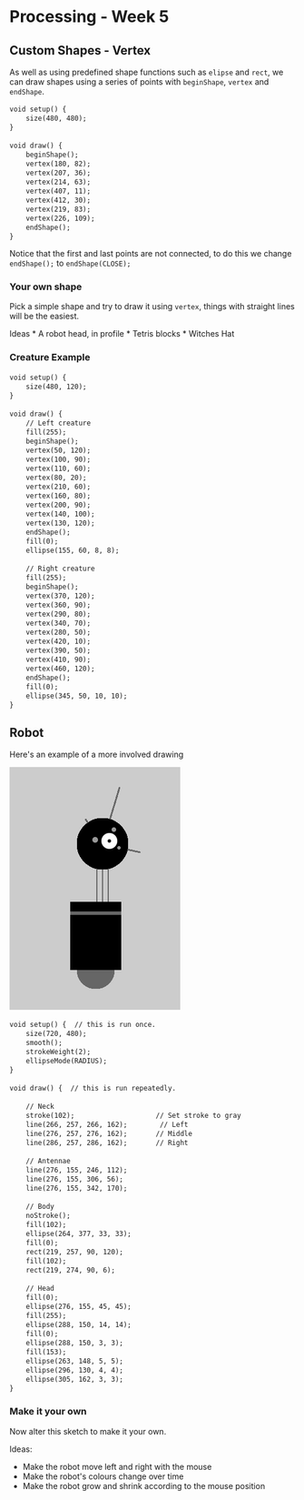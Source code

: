 # Processing - Week 5

## Custom Shapes - Vertex

As well as using predefined shape functions such as `elipse` and `rect`, we can draw shapes using a series of points with `beginShape`, `vertex` and `endShape`.

	void setup() {
		size(480, 480);
	}

	void draw() {
		beginShape();
		vertex(180, 82);
		vertex(207, 36);
		vertex(214, 63);
		vertex(407, 11);
		vertex(412, 30);
		vertex(219, 83);
		vertex(226, 109);
		endShape();
	}

Notice that the first and last points are not connected, to do this we change `endShape();` to `endShape(CLOSE);`

### Your own shape

Pick a simple shape and try to draw it using `vertex`, things with straight lines will be the easiest.

Ideas
	* A robot head, in profile
	* Tetris blocks
	* Witches Hat

### Creature Example

	void setup() {
		size(480, 120);
	}

	void draw() {
		// Left creature
		fill(255);
		beginShape();
		vertex(50, 120);
		vertex(100, 90);
		vertex(110, 60);
		vertex(80, 20);
		vertex(210, 60);
		vertex(160, 80);
		vertex(200, 90);
		vertex(140, 100);
		vertex(130, 120);
		endShape();
		fill(0);
		ellipse(155, 60, 8, 8);

		// Right creature
		fill(255);
		beginShape();
		vertex(370, 120);
		vertex(360, 90);
		vertex(290, 80);
		vertex(340, 70);
		vertex(280, 50);
		vertex(420, 10);
		vertex(390, 50);
		vertex(410, 90);
		vertex(460, 120);
		endShape();
		fill(0);
		ellipse(345, 50, 10, 10);
	}

## Robot

Here's an example of a more involved drawing

![Robot](/worksheets/week5/images/robot.png)	

	void setup() {  // this is run once.   
	    size(720, 480);
	    smooth();
	    strokeWeight(2);
	    ellipseMode(RADIUS);
	} 
	 
	void draw() {  // this is run repeatedly.  
	    
	    // Neck
	    stroke(102);                    // Set stroke to gray
	    line(266, 257, 266, 162);        // Left
	    line(276, 257, 276, 162);       // Middle
	    line(286, 257, 286, 162);       // Right
	    
	    // Antennae
	    line(276, 155, 246, 112);
	    line(276, 155, 306, 56);
	    line(276, 155, 342, 170);
	    
	    // Body
	    noStroke();
	    fill(102);
	    ellipse(264, 377, 33, 33);
	    fill(0);
	    rect(219, 257, 90, 120);
	    fill(102);
	    rect(219, 274, 90, 6);
	    
	    // Head
	    fill(0);
	    ellipse(276, 155, 45, 45);
	    fill(255);
	    ellipse(288, 150, 14, 14);
	    fill(0);
	    ellipse(288, 150, 3, 3);
	    fill(153);
	    ellipse(263, 148, 5, 5);
	    ellipse(296, 130, 4, 4);
	    ellipse(305, 162, 3, 3);
	}

### Make it your own

Now alter this sketch to make it your own.

Ideas:
* Make the robot move left and right with the mouse
* Make the robot's colours change over time
* Make the robot grow and shrink according to the mouse position